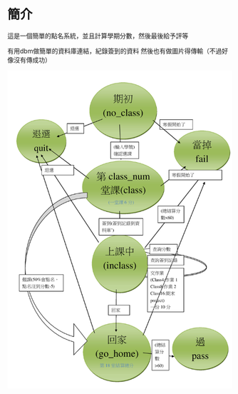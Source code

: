 簡介
============
這是一個簡單的點名系統，並且計算學期分數，然後最後給予評等

有用dbm做簡單的資料庫連結，紀錄簽到的資料
然後也有做圖片得傳輸（不過好像沒有傳成功）

![alt text](https://github.com/alan8656123/computer_theory_project/blob/master/FSM.jpg)
